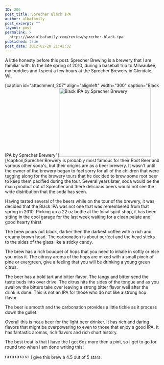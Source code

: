 ```yaml
---
ID: 206
post_title: Sprecher Black IPA
author: albafamily
post_excerpt: ""
layout: post
permalink: >
  https://www.albafamily.com/review/sprecher-black-ipa
published: true
post_date: 2012-02-20 21:42:32
---
```

A little honesty before this post. Sprecher Brewing is a brewery that I am familiar with. In the late spring of 2010, during a baseball trip to Milwaukee, my buddies and I spent a few hours at the Sprecher Brewery in Glendale, WI.

[caption id="attachment_207" align="alignleft" width="300" caption="Black IPA by Sprecher Brewery"]<a href="https://www.albafamily.com/wp-content/uploads/IMG_20120220_192642.jpg" class="fancybox"><img src="https://www.albafamily.com/wp-content/uploads/IMG_20120220_192642-300x224.jpg" alt="Black IPA by Sprecher Brewery" title="Black India Pale Ale" width="300" height="224" class="size-medium wp-image-207" /></a>[/caption]Sprecher Brewery is probably most famous for their Root Beer and various other soda's, but their origins are as a beer brewery. It wasn't until the owner of the brewery began to feel sorry for all of the children that were tagging along for the brewery tours that he decided to brew some root beer to keep them pacified during the tour. Several years later, soda would be the main product out of Sprecher and there delicious beers would not see the wide distribution that the soda has seen.

Having tasted several of the beers while on the tour of the brewery, it was decided that the Black IPA was not one that was remembered from that spring in 2010. Picking up a 22 oz bottle at the local spirit shop, it has been sitting in the cool garage for the last week waiting for a clean palate and good hearty thirst.

The brew pours out black, darker then the darkest coffee with a rich and creamy brown head. The carbonation is about perfect and the head sticks to the sides of the glass like a sticky candy.

The brew has a rich bouquet of hops that you need to inhale in softly or else you miss it. The citrusy aroma of the hops are mixed with a small pinch of pine or evergreen, give a feeling that you will be drinking a young green citrus.

The beer has a bold tart and bitter flavor. The tangy and bitter send the taste buds into over drive. The citrus hits the sides of the tongue and as you swallow the bitters take over leaving a strong bitter flavor well after the drink is done. This is not an IPA for those who do not like a strong hop flavor.

The beer is smooth and the carbonation provides a little tickle as it process down the gullet. 

Overall this is not a beer for the light beer drinker. It has rich and daring flavors that might be overpowering to even to those that enjoy a good IPA. It has fantastic aromas, rich flavors and rich short history.

The best treat is that I have the I got 6oz more then a pint, so I get to go for round two when I am done writing this!

<div><img src="https://www.albafamily.com/wp-content/uploads/rating_on.gif" alt="rating on" title="rating_on" width="16" height="16" /><img src="https://www.albafamily.com/wp-content/uploads/rating_on.gif" alt="rating on" title="rating_on" width="16" height="16" /><img src="https://www.albafamily.com/wp-content/uploads/rating_on.gif" alt="rating on" title="rating_on" width="16" height="16" /><img src="https://www.albafamily.com/wp-content/uploads/rating_on.gif" alt="rating on" title="rating_on" width="16" height="16" /><img src="https://www.albafamily.com/wp-content/uploads/rating_half.gif" alt="rating half" title="rating_half" width="16" height="16" /> I give this brew a 4.5 out of 5 stars.</div>